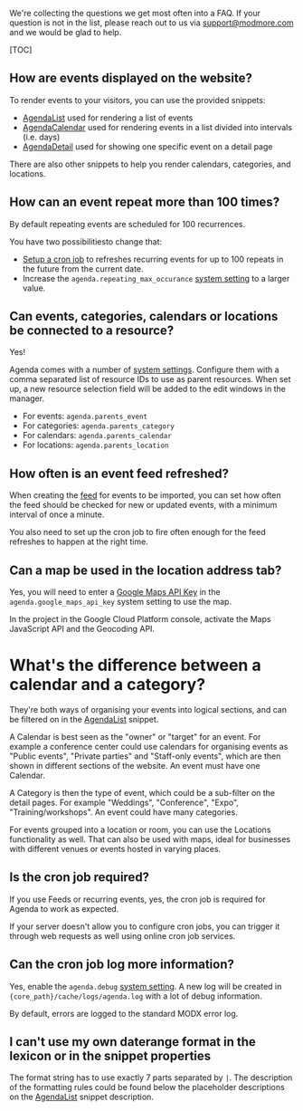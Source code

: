 We're collecting the questions we get most often into a FAQ. If your question is
not in the list, please reach out to us via support@modmore.com and we would be
glad to help.

[TOC]

## How are events displayed on the website?

To render events to your visitors, you can use the provided snippets:

- [AgendaList](04_Snippets/01_AgendaList) used for rendering a list of events
- [AgendaCalendar](04_Snippets/02_AgendaCalendar) used for rendering events in a list divided into intervals (i.e. days)
- [AgendaDetail](04_Snippets/03_AgendaDetail) used for showing one specific event on a detail page

There are also other snippets to help you render calendars, categories, and locations. 

## How can an event repeat more than 100 times?

By default repeating events are scheduled for 100 recurrences.

You have two possibilitiesto change that:

- [Setup a cron job](05_Cronjob) to refreshes recurring events for up to 100 repeats in the future from the current date.
- Increase the `agenda.repeating_max_occurance` [system setting](02_Custom_Manager_Page/07_Settings) to a larger value.

## Can events, categories, calendars or locations be connected to a resource? 

Yes!

Agenda comes with a number of [system
settings](02_Custom_Manager_Page/07_Settings). Configure them with a comma
separated list of resource IDs to use as parent resources. When set up, a new
resource selection field will be added to the edit windows in the manager.

- For events: `agenda.parents_event`
- For categories: `agenda.parents_category`
- For calendars: `agenda.parents_calendar`
- For locations: `agenda.parents_location`

## How often is an event feed refreshed?

When creating the [feed](02_Custom_Manager_Page/06_Feeds) for events to be
imported, you can set how often the feed should be checked for new or updated
events, with a minimum interval of once a minute.
   
You also need to set up the cron job to fire often enough for the feed refreshes
to happen at the right time.

## Can a map be used in the location address tab?

Yes, you will need to enter a [Google Maps API
Key](https://developers.google.com/maps/documentation/javascript/get-api-key) in
the `agenda.google_maps_api_key` system setting to use the map.
   
In the project in the Google Cloud Platform console, activate the Maps
JavaScript API and the Geocoding API.

# What's the difference between a calendar and a category?

They're both ways of organising your events into logical sections, and can be
filtered on in the [AgendaList](04_Snippets/01_AgendaList) snippet.

A Calendar is best seen as the "owner" or "target" for an event. For example a
conference center could use calendars for organising events as "Public events",
"Private parties" and "Staff-only events", which are then shown in different
sections of the website. An event must have one Calendar.

A Category is then the type of event, which could be a sub-filter on the detail
pages. For example "Weddings", "Conference", "Expo", "Training/workshops". An
event could have many categories.

For events grouped into a location or room, you can use the Locations
functionality as well. That can also be used with maps, ideal for businesses
with different venues or events hosted in varying places.

## Is the cron job required?

If you use Feeds or recurring events, yes, the cron job is required for Agenda
to work as expected.

If your server doesn't allow you to configure cron jobs, you can trigger it
through web requests as well using online cron job services.

## Can the cron job log more information?

Yes, enable the `agenda.debug` [system
setting](02_Custom_Manager_Page/07_Settings). A new log will be created in
`{core_path}/cache/logs/agenda.log` with a lot of debug information.

By default, errors are logged to the standard MODX error log.

## I can't use my own daterange format in the lexicon or in the snippet properties

The format string has to use exactly 7 parts separated by `|`. The description
of the formatting rules could be found below the placeholder descriptions on the
[AgendaList](04_Snippets/01_AgendaList#range-placeholder-format) snippet description.
